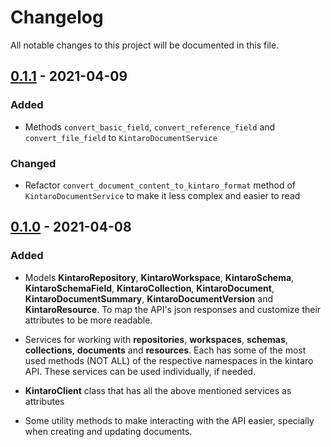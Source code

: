 # Changelog

All notable changes to this project will be documented in this file.

## [0.1.1] - 2021-04-09

### Added
- Methods `convert_basic_field`, `convert_reference_field` and `convert_file_field` to `KintaroDocumentService`

### Changed
- Refactor `convert_document_content_to_kintaro_format` method of `KintaroDocumentService` to make
  it less complex and easier to read


## [0.1.0] - 2021-04-08

### Added

- Models **KintaroRepository**, **KintaroWorkspace**, **KintaroSchema**, **KintaroSchemaField**, **KintaroCollection**, **KintaroDocument**, **KintaroDocumentSummary**, **KintaroDocumentVersion** and **KintaroResource**. To map the API's json responses and customize their attributes to be more readable.


- Services for working with **repositories**, **workspaces**, **schemas**, **collections**, **documents** and **resources**. Each has some of the most used methods (NOT ALL) of the respective namespaces in the kintaro API.
These services can be used individually, if needed.


- **KintaroClient** class that has all the above mentioned services as attributes


- Some utility methods to make interacting with the API easier, specially when creating and updating documents.

[0.1.1]: https://github.com/monthero/kintaro-api-client/compare/v0.1.0...v0.1.1
[0.1.0]: https://github.com/monthero/kintaro-api-client/releases/tag/v0.1.0
